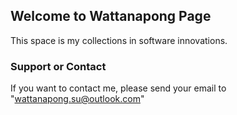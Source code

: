 ## Welcome to Wattanapong Page

This space is my collections in software innovations.

### Support or Contact
If you want to contact me, please send your email to "wattanapong.su@outlook.com" 
